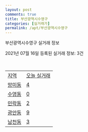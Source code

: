```yaml
---
layout: post
comments: true
title: 부산광역시수영구
categories: [실거래가]
permalink: /apt/부산광역시수영구
---
```


부산광역시수영구 실거래 정보

2021년 07월 16일 등록된 실거래 정보: 3건

<script type="text/javascript">
  google.charts.load('current', {'packages':['corechart']});
  google.charts.setOnLoadCallback(drawChart);

  function drawChart() {
    var data = google.visualization.arrayToDataTable([['거래일', '매매', '전월세', '전매'], ['20-07', 141, 128, 2], ['20-08', 270, 209, 8], ['20-09', 331, 223, 6], ['20-10', 650, 241, 5], ['20-11', 419, 236, 14], ['20-12', 122, 215, 4], ['21-01', 95, 181, 3], ['21-02', 82, 171, 5], ['21-03', 124, 200, 1], ['21-04', 130, 170, 2], ['21-05', 202, 197, 13], ['21-06', 171, 167, 10], ['21-07', 20, 34, 0]]);

    var options = {
      title: '최근 1년간 유형별 거래량 추이',
      legend: { position: 'bottom' }
    };

    var chart = new google.visualization.LineChart(document.getElementById('columnchart_material'));
    chart.draw(data, (options));
  }
</script>

<div id="columnchart_material" style="width: 95%; margin-left: -35px"></div>
<br>
<table class="sortable">
  <tr>
    <td><a href="#">지역</a></td>
    <td><a href="#">오늘 실거래</a></td>
  </tr>

  
  <tr class="item">
    <td><a href="부산광역시 수영구 망미동">망미동</a></td>
    <td><a href="부산광역시 수영구 망미동">4</a></td>
  </tr>
    

  <tr class="item">
    <td><a href="부산광역시 수영구 수영동">수영동</a></td>
    <td><a href="부산광역시 수영구 수영동">0</a></td>
  </tr>
    

  <tr class="item">
    <td><a href="부산광역시 수영구 민락동">민락동</a></td>
    <td><a href="부산광역시 수영구 민락동">2</a></td>
  </tr>
    

  <tr class="item">
    <td><a href="부산광역시 수영구 광안동">광안동</a></td>
    <td><a href="부산광역시 수영구 광안동">9</a></td>
  </tr>
    

  <tr class="item">
    <td><a href="부산광역시 수영구 남천동">남천동</a></td>
    <td><a href="부산광역시 수영구 남천동">3</a></td>
  </tr>
    


</table>


    
